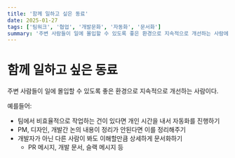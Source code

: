 ```yaml
---
title: '함께 일하고 싶은 동료'
date: 2025-01-27
tags: ['팀워크', '협업', '개발문화', '자동화', '문서화']
summary: '주변 사람들이 일에 몰입할 수 있도록 좋은 환경으로 지속적으로 개선하는 사람에 대한 생각을 정리했습니다.'
---
```


# 함께 일하고 싶은 동료

주변 사람들이 일에 몰입할 수 있도록 좋은 환경으로 지속적으로 개선하는 사람이다.

예를들어:

- 팀에서 비효율적으로 작업하는 건이 있다면 개인 시간을 내서 자동화를 진행하기
- PM, 디자인, 개발간 논의 내용이 정리가 안된다면 이를 정리해주기
- 개발자가 아닌 다른 사람이 봐도 이해할만큼 상세하게 문서화하기
  - PR 메시지, 개발 문서, 슬랙 메시지 등

